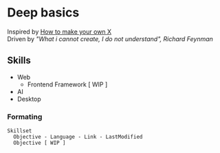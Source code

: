 # Deep basics

Inspired by <a href="https://github.com/danistefanovic/build-your-own-x"> How to make your own X </a>\
Driven by  _"What i cannot create, I do not understand", Richard Feynman_


## Skills

- Web 
   - Frontend Framework [ WIP ]
- AI
- Desktop

### Formating

```
Skillset
  Objective - Language - Link - LastModified
  Objective [ WIP ]
```
